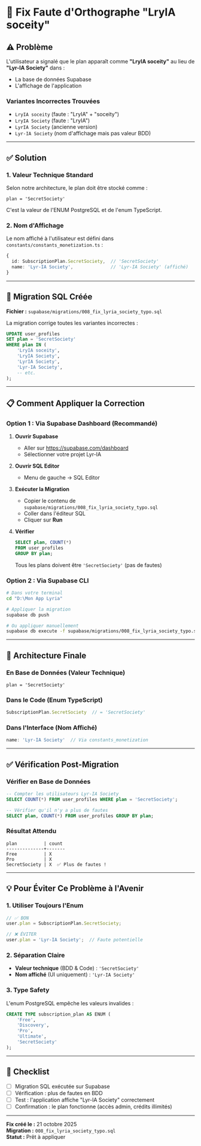 # 🐛 Fix Faute d'Orthographe "LryIA soceity"

## ⚠️ Problème

L'utilisateur a signalé que le plan apparaît comme **"LryIA soceity"** au lieu de **"Lyr-IA Society"** dans :
- La base de données Supabase
- L'affichage de l'application

### Variantes Incorrectes Trouvées
- `LryIA soceity` (faute : "LryIA" + "soceity")
- `LryIA Society` (faute : "LryIA")
- `LyrIA Society` (ancienne version)
- `Lyr-IA Society` (nom d'affichage mais pas valeur BDD)

---

## ✅ Solution

### 1. Valeur Technique Standard

Selon notre architecture, le plan doit être stocké comme :
```
plan = 'SecretSociety'
```

C'est la valeur de l'ENUM PostgreSQL et de l'enum TypeScript.

### 2. Nom d'Affichage

Le nom affiché à l'utilisateur est défini dans `constants/constants_monetization.ts` :
```typescript
{
  id: SubscriptionPlan.SecretSociety,  // 'SecretSociety'
  name: 'Lyr-IA Society',              // 'Lyr-IA Society' (affiché)
}
```

---

## 🔧 Migration SQL Créée

**Fichier :** `supabase/migrations/008_fix_lyria_society_typo.sql`

La migration corrige toutes les variantes incorrectes :

```sql
UPDATE user_profiles 
SET plan = 'SecretSociety'
WHERE plan IN (
    'LryIA soceity',
    'LryIA Society', 
    'LyrIA Society',
    'Lyr-IA Society',
    -- etc.
);
```

---

## 📋 Comment Appliquer la Correction

### Option 1 : Via Supabase Dashboard (Recommandé)

1. **Ouvrir Supabase**
   - Aller sur https://supabase.com/dashboard
   - Sélectionner votre projet Lyr-IA

2. **Ouvrir SQL Editor**
   - Menu de gauche → SQL Editor

3. **Exécuter la Migration**
   - Copier le contenu de `supabase/migrations/008_fix_lyria_society_typo.sql`
   - Coller dans l'éditeur SQL
   - Cliquer sur **Run**

4. **Vérifier**
   ```sql
   SELECT plan, COUNT(*) 
   FROM user_profiles 
   GROUP BY plan;
   ```
   Tous les plans doivent être `'SecretSociety'` (pas de fautes)

### Option 2 : Via Supabase CLI

```bash
# Dans votre terminal
cd "D:\Mon App Lyria"

# Appliquer la migration
supabase db push

# Ou appliquer manuellement
supabase db execute -f supabase/migrations/008_fix_lyria_society_typo.sql
```

---

## 🎯 Architecture Finale

### En Base de Données (Valeur Technique)
```
plan = 'SecretSociety'
```

### Dans le Code (Enum TypeScript)
```typescript
SubscriptionPlan.SecretSociety  // = 'SecretSociety'
```

### Dans l'Interface (Nom Affiché)
```typescript
name: 'Lyr-IA Society'  // Via constants_monetization
```

---

## ✅ Vérification Post-Migration

### Vérifier en Base de Données
```sql
-- Compter les utilisateurs Lyr-IA Society
SELECT COUNT(*) FROM user_profiles WHERE plan = 'SecretSociety';

-- Vérifier qu'il n'y a plus de fautes
SELECT plan, COUNT(*) FROM user_profiles GROUP BY plan;
```

### Résultat Attendu
```
plan          | count
--------------+-------
Free          | X
Pro           | X
SecretSociety | X  ✅ Plus de fautes !
```

---

## 💡 Pour Éviter Ce Problème à l'Avenir

### 1. Utiliser Toujours l'Enum
```typescript
// ✅ BON
user.plan = SubscriptionPlan.SecretSociety;

// ❌ ÉVITER
user.plan = 'Lyr-IA Society';  // Faute potentielle
```

### 2. Séparation Claire
- **Valeur technique** (BDD & Code) : `'SecretSociety'`
- **Nom affiché** (UI uniquement) : `'Lyr-IA Society'`

### 3. Type Safety
L'enum PostgreSQL empêche les valeurs invalides :
```sql
CREATE TYPE subscription_plan AS ENUM (
    'Free', 
    'Discovery', 
    'Pro', 
    'Ultimate', 
    'SecretSociety'
);
```

---

## 📝 Checklist

- [ ] Migration SQL exécutée sur Supabase
- [ ] Vérification : plus de fautes en BDD
- [ ] Test : l'application affiche "Lyr-IA Society" correctement
- [ ] Confirmation : le plan fonctionne (accès admin, crédits illimités)

---

**Fix créé le :** 21 octobre 2025  
**Migration :** `008_fix_lyria_society_typo.sql`  
**Statut :** Prêt à appliquer

